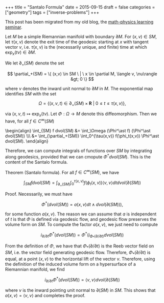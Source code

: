 +++
title = "Santalo Formula"
date = 2015-09-15
draft = false
categories = ["geometry"]
tags = ["inverse-problems"]
+++

This post has been migrated from my old blog, the [math-physics learning seminar](https://mathphysseminar.blogspot.com/).

Let $M$ be a simple Riemannian manifold with boundary $\partial M$. For $(x,v) \in SM$, let $\tau(x,v)$ denote the exit time of the geodesic starting at $x$ with tangent vector $v$, i.e. $\tau(x,v)$ is the (necessarily unique, and finite) time at which $\exp_x(tv) \in \partial M$.


We let $\partial_+(SM)$ denote the set

$$ \partial_+(SM) = \{ (x,v) \in SM \ | \ x \in \partial M, \langle v, \nu\rangle &gt; 0 \} $$

where $\nu$ denotes the inward unit normal to $\partial M$ in $M$. The exponential map identifies $SM$ with the set

$$ \Omega = \{ (x,v,t) \in \partial_+(SM) \times \mathbf{R} \ | \ 0 \leq t \leq \tau(x,v)  \}, $$

via $(x,v,t) \mapsto \exp_x(tv)$. Let $\Phi: \Omega \to M$ denote this diffeomorphism. Then we have, for all $f \in C^\infty(SM)$

\\begin{align}
\int_{SM} f dvol(SM) &= \int_\Omega (\Phi^\ast f) (\Phi^\ast dvol(SM)) \\\\\\
&= \int_{\partial_+(SM)} \int_0^{\tau(x,v)} f(\phi_t(x,v)) \Phi^\ast dvol(SM).
\\end{align}

Therefore, we can compute integrals of functions over $SM$ by integrating along geodesics, provided that we can cmopute $\Phi^\ast dvol(SM)$. This is the content of the Santalo formula.

Theorem (Santalo formula). For all $f \in C^\infty(SM)$, we have

$$ \int_{SM} f dvol(SM) = \int_{\partial_+(SM)} \int_0^{\tau(x,v)} f(\phi_t(x,v)) \langle v, \nu\rangle dt dvol(\partial(SM)) $$


Proof. Necessarily, we must have

$$ \Phi^\ast(dvol(SM)) = a(x,v) dt \wedge dvol(\partial(SM))), $$

for some function $a(x,v)$. The reason we can assume that $a$ is independent of $t$ is that $\Phi$ is defined via geodesic flow, and geodesic flow preserves the volume form on $SM$. To compute the factor $a(x,v)$, we just need to compute

$$ i_{\partial / \partial t} \Phi^\ast(dvol(SM)) = \Phi^\ast(i_{\Phi_\ast(\partial / \partial t)} dvol(SM)) $$

From the definition of $\Phi$, we have that $\Phi_\ast(\partial / \partial t)$ is the Reeb vector field on $SM$, i.e. the vector field generating geodesic flow. Therefore, $\Phi_\ast(\partial / \partial t)$ is equal, at a point $(x,v)$ to the horizontal lift of the vector $v$. Therefore, using the definition of the induced volume form on a hypersurface of a Riemannian manifold, we find

$$ i_{\partial / \partial t} \Phi^\ast(dvol(SM)) = \langle v, \nu \rangle dvol(\partial(SM)) $$

where $\nu$ is the inward pointing unit normal to $\partial(SM)$ in $SM$. This shows that $a(x,v) = \langle v, \nu \rangle$ and completes the proof.